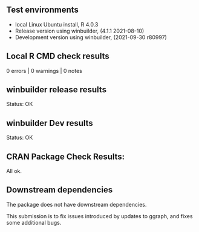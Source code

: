 ## Test environments
* local Linux Ubuntu install, R 4.0.3
* Release version using winbuilder, (4.1.1 2021-08-10) 
* Development version using winbuilder, (2021-09-30 r80997) 

## Local R CMD check results
0 errors | 0 warnings | 0 notes

## winbuilder release results
Status: OK

## winbuilder Dev results
Status: OK

## CRAN Package Check Results:
All ok.

## Downstream dependencies
The package does not have downstream dependencies.

This submission is to fix issues introduced by updates to ggraph, and fixes some additional bugs.